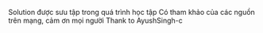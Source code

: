 Solution được sưu tập trong quá trình học tập
Có tham khảo của các nguồn trên mạng, cảm ơn mọi người 
Thank to AyushSingh-c

